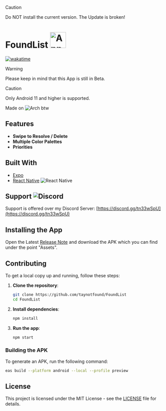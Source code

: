 > [!CAUTION]
> Do NOT install the current version. The Update is broken!
# FoundList <img src="https://us-east-1.tixte.net/uploads/tay.needs.rest/adaptive-icon.png" alt="App Icon" width="50" height="50"> 
[![wakatime](https://wakatime.com/badge/user/c79782f6-783d-42c2-aa21-a35d975705b5/project/c150a817-2cbe-4d94-8633-fd80a80485ae.svg)](https://wakatime.com/badge/user/c79782f6-783d-42c2-aa21-a35d975705b5/project/c150a817-2cbe-4d94-8633-fd80a80485ae)





> [!WARNING]  
> Please keep in mind that this App is still in Beta. 

> [!CAUTION]
> Only Android 11 and higher is supported.


Made on ![Arch](https://img.shields.io/badge/Arch%20Linux-1793D1?logo=arch-linux&logoColor=fff&style=for-the-badge) btw

## Features

- **Swipe to Resolve / Delete** 
- **Multiple Color Palettes**
- **Priorities**

## Built With

- [Expo](https://expo.dev)
- [React Native](https://reactnative.dev)
![React Native](https://img.shields.io/badge/react_native-%2320232a.svg?style=for-the-badge&logo=react&logoColor=%2361DAFB)

## Support ![Discord](https://img.shields.io/badge/Discord-%235865F2.svg?style=for-the-badge&logo=discord&logoColor=white)
Support is offered over my Discord Server:
[https://discord.gg/tn33wSpU](https://discord.gg/tn33wSpU)

## Installing the App
Open the Latest [Release Note](https://github.com/taynotfound/FoundList/releases) and download the APK which you can find under the point "Assets".

## Contributing

To get a local copy up and running, follow these steps:

1. **Clone the repository**:
   ```bash
   git clone https://github.com/taynotfound/FoundList
   cd FoundList
   ```

2. **Install dependencies**:
   ```bash
   npm install
   ```

3. **Run the app**:
   ```bash
   npm start
   ```

### Building the APK

To generate an APK, run the following command:
```bash
eas build --platform android --local --profile preview
```
## License

This project is licensed under the MIT License - see the [LICENSE](LICENSE) file for details.
